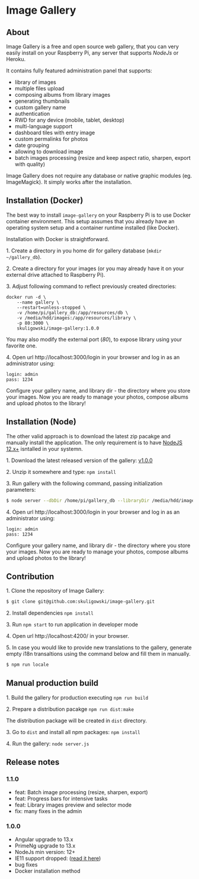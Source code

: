 # Image Gallery


## About

Image Gallery is a free and open source web gallery, that you can very easily install on your Raspberry Pi, any server that supports *NodeJs* or Heroku.

It contains fully featured administration panel that supports:
- library of images
- multiple files upload
- composing albums from library images
- generating thumbnails
- custom gallery name
- authentication
- RWD for any device (mobile, tablet, desktop)
- multi-language support
- dashboard tiles with entry image
- custom permalinks for photos
- date grouping
- allowing to download image
- batch images processing (resize and keep aspect ratio, sharpen, export with quality)

Image Gallery does not require any database or native graphic modules (eg. ImageMagick).
It simply works after the installation.



## Installation (Docker)

The best way to install `image-gallery` on your Raspberry Pi is to use Docker container environment. This setup assumes that you already have an operating system setup and a container runtime installed (like Docker).

Installation with Docker is straightforward.

1\. Create a directory in you home dir for gallery database (`mkdir ~/gallery_db`).

2\. Create a directory for your images (or you may already have it on your external drive attached to Raspberry Pi).

3\. Adjust following command to reflect previously created directories:

```
docker run -d \
    --name gallery \
    --restart=unless-stopped \
    -v /home/pi/gallery_db:/app/resources/db \
    -v /media/hdd/images:/app/resources/library \
    -p 80:3000 \
    skuligowski/image-gallery:1.0.0
```

You may also modify the external port (*80*), to expose library using your favorite one.

4\. Open url http://localhost:3000/login in your browser and log in as an administrator using:

```
login: admin
pass: 1234
```

Configure your gallery name, and library dir - the directory where you store your images.
Now you are ready to manage your photos, compose albums and upload photos to the library!

## Installation (Node)

The other valid approach is to download the latest zip pacakge and manually install the application.
The only requirement is to have [NodeJS 12.x+](https://nodejs.org/en/download/) isntalled in your systemn.

1\. Download the latest released version of the gallery: [v1.0.0](https://github.com/skuligowski/image-gallery/releases/download/v1.0.0/v1.0.0.zip)

2\. Unzip it somewhere and type: `npm install` 

3\. Run gallery with the following command, passing initialization parameters:

```bash
$ node server --dbDir /home/pi/gallery_db --libraryDir /media/hdd/images --port 80
```

4\. Open url http://localhost:3000/login in your browser and log in as an administrator using:

```
login: admin
pass: 1234
```

Configure your gallery name, and library dir - the directory where you store your images.
Now you are ready to manage your photos, compose albums and upload photos to the library!


## Contribution

1\. Clone the repository of Image Gallery:

   ```bash
   $ git clone git@github.com:skuligowski/image-gallery.git
   ```

2\. Install dependencies `npm install`

3\. Run `npm start` to run application in developer mode

4\. Open url http://localhost:4200/ in your browser.

5\. In case you would like to provide new translations to the gallery, generate empty i18n transaltions using the command below and fill them in manually.

```bash
$ npm run locale
```


## Manual production build

1\. Build the gallery for production executing `npm run build`

2\. Prepare a distribution pacakge `npm run dist:make`

The distribution package will be created in `dist` directory.

3\. Go to `dist` and install all npm packages: `npm install`

4\. Run the gallery: `node server.js`


## Release notes


### 1.1.0
 - feat: Batch image processing (resize, sharpen, export)
 - feat: Progress bars for intensive tasks
 - feat: Library images preview and selector mode
 - fix: many fixes in the admin

### 1.0.0 
 - Angular upgrade to 13.x
 - PrimeNg upgrade to 13.x
 - NodeJs min version: 12+
 - IE11 support dropped: ([read it here](https://github.com/angular/angular/issues/41840))
 - bug fixes
 - Docker installation method
